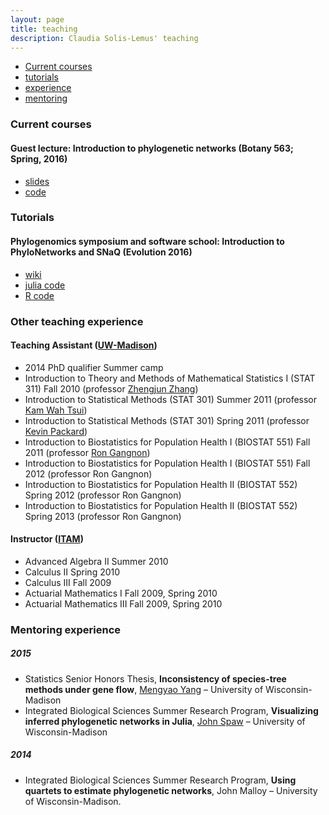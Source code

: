```yaml
---
layout: page
title: teaching
description: Claudia Solis-Lemus' teaching
---
```


<div class="navbar">
    <div class="navbar-inner">
        <ul class="nav">
            <li><a href="#courses">Current courses</a></li>
            <li><a href="#tutorials">tutorials</a></li>
            <li><a href="#experience">experience</a></li>
            <li><a href="#mentoring">mentoring</a></li>
        </ul>
    </div>
</div>


### <a name="courses"></a>Current courses

#### Guest lecture: Introduction to phylogenetic networks (Botany 563; Spring, 2016)

- [slides](http://www.stat.wisc.edu/~claudia/networks_talkBotany.pdf)
- [code](http://www.stat.wisc.edu/~claudia/smallTutorialBotany.jl)

### <a name="tutorials"></a>Tutorials

#### Phylogenomics symposium and software school: Introduction to PhyloNetworks and SNaQ (Evolution 2016)

- [wiki](https://github.com/crsl4/PhyloNetworks.jl/wiki)
- [julia code](http://www.stat.wisc.edu/~claudia/tutorial.jl)
- [R code](http://www.stat.wisc.edu/~claudia/tutorial.r)


### <a name="experience"></a>Other teaching experience

#### Teaching Assistant ([UW-Madison](http://www.wisc.edu/))

- 2014 PhD qualifier Summer camp 
- Introduction to Theory and Methods of Mathematical Statistics I (STAT 311) Fall 2010 (professor [Zhengjun Zhang](https://www.stat.wisc.edu/~zjz/))
- Introduction to Statistical Methods (STAT 301) Summer 2011 (professor [Kam Wah Tsui](www.stat.wisc.edu/~kwtsui/)) 
- Introduction to Statistical Methods (STAT 301) Spring 2011 (professor [Kevin Packard](http://www.human.cornell.edu/bio.cfm?netid=kcp48)) 
- Introduction to Biostatistics for Population Health I (BIOSTAT 551) Fall 2011 (professor [Ron Gangnon](https://www.biostat.wisc.edu/~ronald/)) 
- Introduction to Biostatistics for Population Health I (BIOSTAT 551) Fall 2012 (professor Ron Gangnon) 
- Introduction to Biostatistics for Population Health II (BIOSTAT 552) Spring 2012 (professor Ron Gangnon) 
- Introduction to Biostatistics for Population Health II (BIOSTAT 552) Spring 2013 (professor Ron Gangnon) 


#### Instructor ([ITAM](https://www.itam.mx/en))

- Advanced Algebra II Summer 2010
- Calculus II Spring 2010 
- Calculus III Fall 2009 
- Actuarial Mathematics I Fall 2009, Spring 2010 
- Actuarial Mathematics III Fall 2009, Spring 2010 

### <a name="mentoring"></a>Mentoring experience

##### 2015 
- Statistics Senior Honors Thesis, **Inconsistency of species-tree methods under gene flow**, [Mengyao Yang](https://github.com/mengyaoyang) – University of Wisconsin-Madison
- Integrated Biological Sciences Summer Research Program, **Visualizing inferred phylogenetic networks in Julia**, [John Spaw](https://github.com/JohnPSpaw) – University of Wisconsin-Madison

##### 2014 
- Integrated Biological Sciences Summer Research Program, **Using quartets to estimate phylogenetic networks**, John Malloy – University of Wisconsin-Madison.